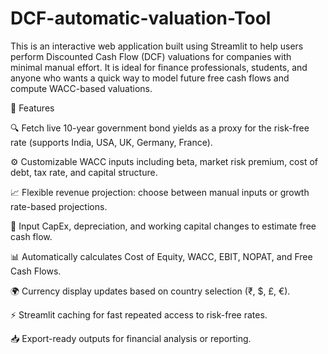 # DCF-automatic-valuation-Tool

This is an interactive web application built using Streamlit to help users perform Discounted Cash Flow (DCF) valuations for companies with minimal manual effort. It is ideal for finance professionals, students, and anyone who wants a quick way to model future free cash flows and compute WACC-based valuations.

🚀 Features 

🔍 Fetch live 10-year government bond yields as a proxy for the risk-free rate (supports India, USA, UK, Germany, France).

⚙️ Customizable WACC inputs including beta, market risk premium, cost of debt, tax rate, and capital structure.

📈 Flexible revenue projection: choose between manual inputs or growth rate-based projections.

🧾 Input CapEx, depreciation, and working capital changes to estimate free cash flow.

📊 Automatically calculates Cost of Equity, WACC, EBIT, NOPAT, and Free Cash Flows.

🌍 Currency display updates based on country selection (₹, $, £, €).

⚡ Streamlit caching for fast repeated access to risk-free rates.

📥 Export-ready outputs for financial analysis or reporting.
